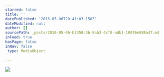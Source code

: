 ```yaml
---
starred: false
title: ''
datePublished: '2016-05-06T20:41:03.158Z'
dateModified: null
author: []
sourcePath: _posts/2016-05-06-b7358c3b-8ab3-4cf8-adb1-100f6e888a47.md
inFeed: true
hasPage: false
inNav: false
_type: MediaObject

---
```

![](https://the-grid-user-content.s3-us-west-2.amazonaws.com/04eca235-32f1-40bf-958e-af4599b5a211.jpg)
